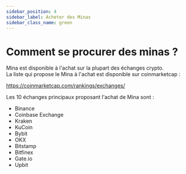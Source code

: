 ```yaml
---
sidebar_position: 4
sidebar_label: Acheter des Minas
sidebar_class_name: green
---
```

[//]: # (How to buy Mina ?)
# Comment se procurer des minas ?
Mina est disponible à l'achat sur la plupart des échanges crypto.  
La liste qui propose le Mina à  l'achat est disponible sur coinmarketcap : 

https://coinmarketcap.com/rankings/exchanges/

Les 10 échanges principaux proposant l'achat de Mina sont : 

* Binance
* Coinbase Exchange
* Kraken
* KuCoin
* Bybit
* OKX
* Bitstamp
* Bitfinex
* Gate.io
* Upbit